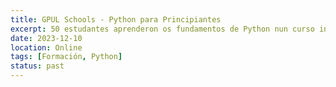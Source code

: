 ```yaml
---
title: GPUL Schools - Python para Principiantes
excerpt: 50 estudantes aprenderon os fundamentos de Python nun curso intensivo de 3 días.
date: 2023-12-10
location: Online
tags: [Formación, Python]
status: past
---
```

